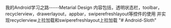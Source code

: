 我的Android学习之路-----Metarial Design
内容包括，透明状态栏，toolbar，recyclerview，drawerlayout，appbar，swiperefreshlayout等控件的使用
并实现recyclerview上拉加载和swiperefreshlayout上拉加载
"# Android-Sloth" 

